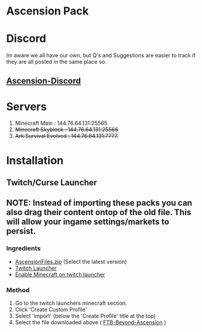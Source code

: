 # Ascension Pack


# Discord
Im aware we all have our own, but Q's and Suggestions are easier to track if they are all posted in the same place so.

## [Ascension-Discord](https://discord.gg/Pu7RAqM)

# Servers

1. Minecraft Main : 144.76.64.131:25565
2. ~~Minecraft Skyblock : 144.76.64.131:25566~~
3. ~~Ark Survival Evolved : 144.76.64.131:7777.~~

# Installation
## Twitch/Curse Launcher

## NOTE: Instead of importing these packs you can also drag their content ontop of the old file. This will allow your ingame settings/markets to persist.

### Ingredients
* [AscensionFiles.zip](http://144.76.64.131:8082/)  (Select the latest version)
* [Twitch Launcher](https://app.twitch.tv/download)
* [Enable Minecraft on twitch launcher](https://help.twitch.tv/customer/en/portal/articles/2764216-how-to-play-minecraft-with-twitch-app)

### Method
1. Go to the twitch launchers minecraft section.
2. Click 'Create Custom Profile'
3. Select 'import' (below the 'Create Profile' title at the top)
4. Select the file downloaded above (  [FTB-Beyond-Ascension](http://144.76.64.131:8082/FTB%20Beyond%20-%20Ascension-1.10.0.zip) )
